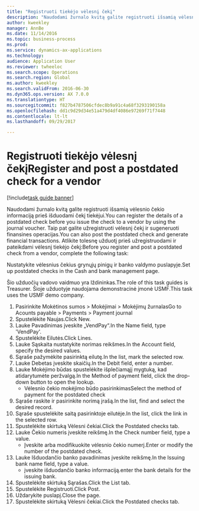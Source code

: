 ```yaml
--- 
title: "Registruoti tiekėjo vėlesnį čekį"
description: "Naudodami žurnalo kvitą galite registruoti išsamią vėlesnio čekio informaciją prieš išduodami čekį tiekėjui."
author: kweekley
manager: AnnBe
ms.date: 11/14/2016
ms.topic: business-process
ms.prod: 
ms.service: dynamics-ax-applications
ms.technology: 
audience: Application User
ms.reviewer: twheeloc
ms.search.scope: Operations
ms.search.region: Global
ms.author: kweekley
ms.search.validFrom: 2016-06-30
ms.dyn365.ops.version: AX 7.0.0
ms.translationtype: HT
ms.sourcegitcommit: f827b4787506cfdec8b9a91c4a68f3293190158a
ms.openlocfilehash: dd1c9d29d34e51a479d4df4086e97269f71f7448
ms.contentlocale: lt-lt
ms.lasthandoff: 09/29/2017

---
```

# <a name="register-and-post-a-postdated-check-for-a-vendor"></a><span data-ttu-id="3919a-103">Registruoti tiekėjo vėlesnį čekį</span><span class="sxs-lookup"><span data-stu-id="3919a-103">Register and post a postdated check for a vendor</span></span>

[!include[task guide banner](../../includes/task-guide-banner.md)]

<span data-ttu-id="3919a-104">Naudodami žurnalo kvitą galite registruoti išsamią vėlesnio čekio informaciją prieš išduodami čekį tiekėjui.</span><span class="sxs-lookup"><span data-stu-id="3919a-104">You can register the details of a postdated check before you issue the check to a vendor by using the journal voucher.</span></span> <span data-ttu-id="3919a-105">Taip pat galite užregistruoti vėlesnį čekį ir sugeneruoti finansines operacijas.</span><span class="sxs-lookup"><span data-stu-id="3919a-105">You can also post the postdated check and generate financial transactions.</span></span> <span data-ttu-id="3919a-106">Atlikite tolesnę užduotį prieš užregistruodami ir pateikdami vėlesnį tiekėjo čekį:</span><span class="sxs-lookup"><span data-stu-id="3919a-106">Before you register and post a postdated check from a vendor, complete the following task:</span></span> 

<span data-ttu-id="3919a-107">Nustatykite vėlesnius čekius grynųjų pinigų ir banko valdymo puslapyje.</span><span class="sxs-lookup"><span data-stu-id="3919a-107">Set up postdated checks in the Cash and bank management page.</span></span> 



<span data-ttu-id="3919a-108">Šio užduočių vadovo vaidmuo yra Iždininkas.</span><span class="sxs-lookup"><span data-stu-id="3919a-108">The role of this task guides is Treasurer.</span></span> <span data-ttu-id="3919a-109">Šioje užduotyje naudojama demonstracinė įmonė USMF.</span><span class="sxs-lookup"><span data-stu-id="3919a-109">This task uses the USMF demo company.</span></span>

1. <span data-ttu-id="3919a-110">Pasirinkite Mokėtinos sumos > Mokėjimai > Mokėjimų žurnalas</span><span class="sxs-lookup"><span data-stu-id="3919a-110">Go to Acounts payable > Payments > Payment journal</span></span>
2. <span data-ttu-id="3919a-111">Spustelėkite Naujas.</span><span class="sxs-lookup"><span data-stu-id="3919a-111">Click New.</span></span>
3. <span data-ttu-id="3919a-112">Lauke Pavadinimas įveskite „VendPay“.</span><span class="sxs-lookup"><span data-stu-id="3919a-112">In the Name field, type 'VendPay'.</span></span>
4. <span data-ttu-id="3919a-113">Spustelėkite Eilutės.</span><span class="sxs-lookup"><span data-stu-id="3919a-113">Click Lines.</span></span>
5. <span data-ttu-id="3919a-114">Lauke Sąskaita nustatykite norimas reikšmes.</span><span class="sxs-lookup"><span data-stu-id="3919a-114">In the Account field, specify the desired values.</span></span>
6. <span data-ttu-id="3919a-115">Sąraše pažymėkite pasirinktą eilutę.</span><span class="sxs-lookup"><span data-stu-id="3919a-115">In the list, mark the selected row.</span></span>
7. <span data-ttu-id="3919a-116">Lauke Debetas įveskite skaičių.</span><span class="sxs-lookup"><span data-stu-id="3919a-116">In the Debit field, enter a number.</span></span>
8. <span data-ttu-id="3919a-117">Lauke Mokėjimo būdas spustelėkite išplečiamąjį mygtuką, kad atidarytumėte peržvalgą.</span><span class="sxs-lookup"><span data-stu-id="3919a-117">In the Method of payment field, click the drop-down button to open the lookup.</span></span>
    * <span data-ttu-id="3919a-118">Vėlesnio čekio mokėjimo būdo pasirinkimas</span><span class="sxs-lookup"><span data-stu-id="3919a-118">Select the method of payment for the postdated check</span></span>  
9. <span data-ttu-id="3919a-119">Sąraše raskite ir pasirinkite norimą įrašą.</span><span class="sxs-lookup"><span data-stu-id="3919a-119">In the list, find and select the desired record.</span></span>
10. <span data-ttu-id="3919a-120">Sąraše spustelėkite saitą pasirinktoje eilutėje.</span><span class="sxs-lookup"><span data-stu-id="3919a-120">In the list, click the link in the selected row.</span></span>
11. <span data-ttu-id="3919a-121">Spustelėkite skirtuką Vėlesni čekiai.</span><span class="sxs-lookup"><span data-stu-id="3919a-121">Click the Postdated checks tab.</span></span>
12. <span data-ttu-id="3919a-122">Lauke Čekio numeris įveskite reikšmę.</span><span class="sxs-lookup"><span data-stu-id="3919a-122">In the Check number field, type a value.</span></span>
    * <span data-ttu-id="3919a-123">Įveskite arba modifikuokite vėlesnio čekio numerį.</span><span class="sxs-lookup"><span data-stu-id="3919a-123">Enter or modify the number of the postdated check.</span></span>  
13. <span data-ttu-id="3919a-124">Lauke Išduodančio banko pavadinimas įveskite reikšmę.</span><span class="sxs-lookup"><span data-stu-id="3919a-124">In the Issuing bank name field, type a value.</span></span>
    * <span data-ttu-id="3919a-125">įveskite išduodančio banko informaciją.</span><span class="sxs-lookup"><span data-stu-id="3919a-125">enter the bank details for the issuing bank.</span></span>  
14. <span data-ttu-id="3919a-126">Spustelėkite skirtuką Sąrašas.</span><span class="sxs-lookup"><span data-stu-id="3919a-126">Click the List tab.</span></span>
15. <span data-ttu-id="3919a-127">Spustelėkite Registruoti.</span><span class="sxs-lookup"><span data-stu-id="3919a-127">Click Post.</span></span>
16. <span data-ttu-id="3919a-128">Uždarykite puslapį.</span><span class="sxs-lookup"><span data-stu-id="3919a-128">Close the page.</span></span>
17. <span data-ttu-id="3919a-129">Spustelėkite skirtuką Vėlesni čekiai.</span><span class="sxs-lookup"><span data-stu-id="3919a-129">Click the Postdated checks tab.</span></span>


